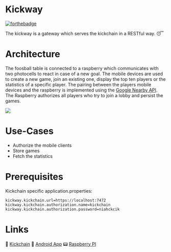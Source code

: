 # Kickway

[![forthebadge](https://forthebadge.com/images/badges/approved-by-george-costanza.svg)](https://forthebadge.com)

The kickway is a gateway which serves the kickchain in a RESTful way. :sleeping:

# Architecture

The foosball table is connected to a raspberry which communicates with two photocells to react in case of a new goal. The mobile devices are used to create a new game, join an existing one, display the top ten players or the statistics of a specific player. The pairing between the players mobile devices and the raspberry is implemented using the [Google Nearby API](https://developers.google.com/nearby/). The Raspberry authorizes all players who try to join a lobby and persist the games.


![](https://image.ibb.co/gd64F9/Architekturdiagramm.jpg)

# Use-Cases
  - Authorize the mobile clients
  - Store games
  - Fetch the statistics

# Prerequisites

Kickchain specific application.properties:

``` 
kickway.kickchain.url=https://localhost:7472
kickway.kickchain.authorization.name=kickchain
kickway.kickchain.authorization.password=niahckcik
```

# Links

:link: [Kickchain](https://github.com/smartsquare/kickchain)
:iphone: [Android App](https://github.com/SmartsquareGmbH/kickdroid)
:pager: [Raspberry PI](https://github.com/SmartsquareGmbH/kickpi)

